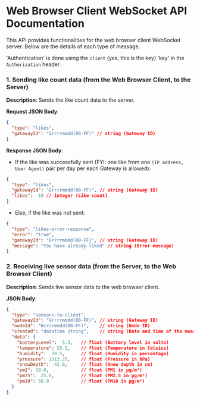 # Web Browser Client WebSocket API Documentation

This API provides functionalities for the web browser client WebSocket server. Below are the details of each type of message.

'Authentication' is done using the `client` (yes, this is the key) 'key' in the `Authorization` header.

### 1. Sending like count data (from the Web Browser Client, to the Server)

**Description**: Sends the like count data to the server.

**Request JSON Body**:
```json
{
  "type": "likes",
  "gatewayId": "Grrrrmmdd(00-FF)" // string (Gateway ID)
}
```

**Response JSON Body**:
- If the like was successfully sent (FYI: one like from one `(IP address, User Agent)` pair per day per each Gateway is allowed):
```json
{
  "type": "likes",
  "gatewayId": "Grrrrmmdd(00-FF)", // string (Gateway ID)
  "likes":  10 // integer (Like count)
}
```

- Else, if the like was not sent:
```json
{
  "type": "likes-error-response",
  "error": "true",
  "gatewayId": "Grrrrmmdd(00-FF)", // string (Gateway ID)
  "message": "You have already liked" // string (Error message)
}
```

### 2. Receiving live sensor data (from the Server, to the Web Browser Client)

**Description**: Sends live sensor data to the web browser client.

**JSON Body**:
```json
{
  "type": "sensors-to-client",
  "gatewayId": "Grrrrmmdd(00-FF)", // string (Gateway ID)
  "nodeId": "Nrrrrmmdd(00-FF)",    // string (Node ID)
  "created": "datetime string",    // string (Date and time of the measurement)
  "data": {
    "batteryLevel":  5.5,   // float (Battery level in volts)
    "temperature": 25.5,    // float (Temperature in Celsius)
    "humidity":  70.5,      // float (Humidity in percentage)
    "pressure": 1013.25,    // float (Pressure in hPa)
    "snowDepth":  42.0,     // float (Snow depth in cm)
    "pm1": 10.0,            // float (PM1 in µg/m³)
    "pm25":  25.0,          // float (PM2.5 in µg/m³)
    "pm10": 50.0            // float (PM10 in µg/m³)
  }
}
```

